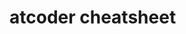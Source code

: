 # atcoder cheatsheet

<!-- Atcoder cheatsheet (for personal use) is located at
https://github.com/gteu/atcoder_memo/issues/1 -->

<!-- My account
https://atcoder.jp/users/gteu -->
